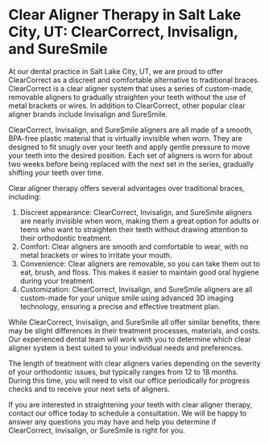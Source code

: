 # Clear Aligner Therapy in Salt Lake City, UT: ClearCorrect, Invisalign, and SureSmile

At our dental practice in Salt Lake City, UT, we are proud to offer ClearCorrect as a discreet and comfortable alternative to traditional braces. ClearCorrect is a clear aligner system that uses a series of custom-made, removable aligners to gradually straighten your teeth without the use of metal brackets or wires. In addition to ClearCorrect, other popular clear aligner brands include Invisalign and SureSmile.

ClearCorrect, Invisalign, and SureSmile aligners are all made of a smooth, BPA-free plastic material that is virtually invisible when worn. They are designed to fit snugly over your teeth and apply gentle pressure to move your teeth into the desired position. Each set of aligners is worn for about two weeks before being replaced with the next set in the series, gradually shifting your teeth over time.

Clear aligner therapy offers several advantages over traditional braces, including:

1. Discreet appearance: ClearCorrect, Invisalign, and SureSmile aligners are nearly invisible when worn, making them a great option for adults or teens who want to straighten their teeth without drawing attention to their orthodontic treatment.
2. Comfort: Clear aligners are smooth and comfortable to wear, with no metal brackets or wires to irritate your mouth.
3. Convenience: Clear aligners are removable, so you can take them out to eat, brush, and floss. This makes it easier to maintain good oral hygiene during your treatment.
4. Customization: ClearCorrect, Invisalign, and SureSmile aligners are all custom-made for your unique smile using advanced 3D imaging technology, ensuring a precise and effective treatment plan.

While ClearCorrect, Invisalign, and SureSmile all offer similar benefits, there may be slight differences in their treatment processes, materials, and costs. Our experienced dental team will work with you to determine which clear aligner system is best suited to your individual needs and preferences.

The length of treatment with clear aligners varies depending on the severity of your orthodontic issues, but typically ranges from 12 to 18 months. During this time, you will need to visit our office periodically for progress checks and to receive your next sets of aligners.

If you are interested in straightening your teeth with clear aligner therapy, contact our office today to schedule a consultation. We will be happy to answer any questions you may have and help you determine if ClearCorrect, Invisalign, or SureSmile is right for you.
